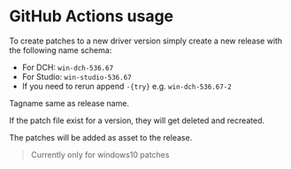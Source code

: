 # GitHub Actions usage

To create patches to a new driver version simply create a new release with the following name schema:
- For DCH: `win-dch-536.67`
- For Studio: `win-studio-536.67`
- If you need to rerun append `-{try}` e.g. `win-dch-536.67-2`

Tagname same as release name.

If the patch file exist for a version, they will get deleted and recreated.   

The patches will be added as asset to the release.


> Currently only for windows10 patches